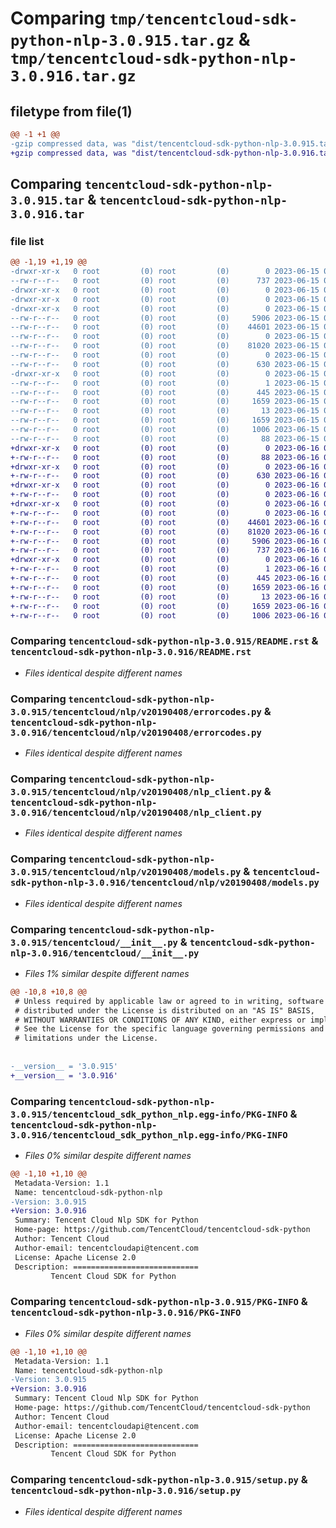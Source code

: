 # Comparing `tmp/tencentcloud-sdk-python-nlp-3.0.915.tar.gz` & `tmp/tencentcloud-sdk-python-nlp-3.0.916.tar.gz`

## filetype from file(1)

```diff
@@ -1 +1 @@
-gzip compressed data, was "dist/tencentcloud-sdk-python-nlp-3.0.915.tar", last modified: Thu Jun 15 00:30:13 2023, max compression
+gzip compressed data, was "dist/tencentcloud-sdk-python-nlp-3.0.916.tar", last modified: Fri Jun 16 00:38:20 2023, max compression
```

## Comparing `tencentcloud-sdk-python-nlp-3.0.915.tar` & `tencentcloud-sdk-python-nlp-3.0.916.tar`

### file list

```diff
@@ -1,19 +1,19 @@
-drwxr-xr-x   0 root         (0) root         (0)        0 2023-06-15 00:30:13.000000 tencentcloud-sdk-python-nlp-3.0.915/
--rw-r--r--   0 root         (0) root         (0)      737 2023-06-15 00:30:13.000000 tencentcloud-sdk-python-nlp-3.0.915/README.rst
-drwxr-xr-x   0 root         (0) root         (0)        0 2023-06-15 00:30:13.000000 tencentcloud-sdk-python-nlp-3.0.915/tencentcloud/
-drwxr-xr-x   0 root         (0) root         (0)        0 2023-06-15 00:30:13.000000 tencentcloud-sdk-python-nlp-3.0.915/tencentcloud/nlp/
-drwxr-xr-x   0 root         (0) root         (0)        0 2023-06-15 00:30:13.000000 tencentcloud-sdk-python-nlp-3.0.915/tencentcloud/nlp/v20190408/
--rw-r--r--   0 root         (0) root         (0)     5906 2023-06-15 00:30:13.000000 tencentcloud-sdk-python-nlp-3.0.915/tencentcloud/nlp/v20190408/errorcodes.py
--rw-r--r--   0 root         (0) root         (0)    44601 2023-06-15 00:30:13.000000 tencentcloud-sdk-python-nlp-3.0.915/tencentcloud/nlp/v20190408/nlp_client.py
--rw-r--r--   0 root         (0) root         (0)        0 2023-06-15 00:30:13.000000 tencentcloud-sdk-python-nlp-3.0.915/tencentcloud/nlp/v20190408/__init__.py
--rw-r--r--   0 root         (0) root         (0)    81020 2023-06-15 00:30:13.000000 tencentcloud-sdk-python-nlp-3.0.915/tencentcloud/nlp/v20190408/models.py
--rw-r--r--   0 root         (0) root         (0)        0 2023-06-15 00:30:13.000000 tencentcloud-sdk-python-nlp-3.0.915/tencentcloud/nlp/__init__.py
--rw-r--r--   0 root         (0) root         (0)      630 2023-06-15 00:30:13.000000 tencentcloud-sdk-python-nlp-3.0.915/tencentcloud/__init__.py
-drwxr-xr-x   0 root         (0) root         (0)        0 2023-06-15 00:30:13.000000 tencentcloud-sdk-python-nlp-3.0.915/tencentcloud_sdk_python_nlp.egg-info/
--rw-r--r--   0 root         (0) root         (0)        1 2023-06-15 00:30:13.000000 tencentcloud-sdk-python-nlp-3.0.915/tencentcloud_sdk_python_nlp.egg-info/dependency_links.txt
--rw-r--r--   0 root         (0) root         (0)      445 2023-06-15 00:30:13.000000 tencentcloud-sdk-python-nlp-3.0.915/tencentcloud_sdk_python_nlp.egg-info/SOURCES.txt
--rw-r--r--   0 root         (0) root         (0)     1659 2023-06-15 00:30:13.000000 tencentcloud-sdk-python-nlp-3.0.915/tencentcloud_sdk_python_nlp.egg-info/PKG-INFO
--rw-r--r--   0 root         (0) root         (0)       13 2023-06-15 00:30:13.000000 tencentcloud-sdk-python-nlp-3.0.915/tencentcloud_sdk_python_nlp.egg-info/top_level.txt
--rw-r--r--   0 root         (0) root         (0)     1659 2023-06-15 00:30:13.000000 tencentcloud-sdk-python-nlp-3.0.915/PKG-INFO
--rw-r--r--   0 root         (0) root         (0)     1006 2023-06-15 00:30:13.000000 tencentcloud-sdk-python-nlp-3.0.915/setup.py
--rw-r--r--   0 root         (0) root         (0)       88 2023-06-15 00:30:13.000000 tencentcloud-sdk-python-nlp-3.0.915/setup.cfg
+drwxr-xr-x   0 root         (0) root         (0)        0 2023-06-16 00:38:20.000000 tencentcloud-sdk-python-nlp-3.0.916/
+-rw-r--r--   0 root         (0) root         (0)       88 2023-06-16 00:38:20.000000 tencentcloud-sdk-python-nlp-3.0.916/setup.cfg
+drwxr-xr-x   0 root         (0) root         (0)        0 2023-06-16 00:38:20.000000 tencentcloud-sdk-python-nlp-3.0.916/tencentcloud/
+-rw-r--r--   0 root         (0) root         (0)      630 2023-06-16 00:38:20.000000 tencentcloud-sdk-python-nlp-3.0.916/tencentcloud/__init__.py
+drwxr-xr-x   0 root         (0) root         (0)        0 2023-06-16 00:38:20.000000 tencentcloud-sdk-python-nlp-3.0.916/tencentcloud/nlp/
+-rw-r--r--   0 root         (0) root         (0)        0 2023-06-16 00:38:20.000000 tencentcloud-sdk-python-nlp-3.0.916/tencentcloud/nlp/__init__.py
+drwxr-xr-x   0 root         (0) root         (0)        0 2023-06-16 00:38:20.000000 tencentcloud-sdk-python-nlp-3.0.916/tencentcloud/nlp/v20190408/
+-rw-r--r--   0 root         (0) root         (0)        0 2023-06-16 00:38:20.000000 tencentcloud-sdk-python-nlp-3.0.916/tencentcloud/nlp/v20190408/__init__.py
+-rw-r--r--   0 root         (0) root         (0)    44601 2023-06-16 00:38:20.000000 tencentcloud-sdk-python-nlp-3.0.916/tencentcloud/nlp/v20190408/nlp_client.py
+-rw-r--r--   0 root         (0) root         (0)    81020 2023-06-16 00:38:20.000000 tencentcloud-sdk-python-nlp-3.0.916/tencentcloud/nlp/v20190408/models.py
+-rw-r--r--   0 root         (0) root         (0)     5906 2023-06-16 00:38:20.000000 tencentcloud-sdk-python-nlp-3.0.916/tencentcloud/nlp/v20190408/errorcodes.py
+-rw-r--r--   0 root         (0) root         (0)      737 2023-06-16 00:38:20.000000 tencentcloud-sdk-python-nlp-3.0.916/README.rst
+drwxr-xr-x   0 root         (0) root         (0)        0 2023-06-16 00:38:20.000000 tencentcloud-sdk-python-nlp-3.0.916/tencentcloud_sdk_python_nlp.egg-info/
+-rw-r--r--   0 root         (0) root         (0)        1 2023-06-16 00:38:20.000000 tencentcloud-sdk-python-nlp-3.0.916/tencentcloud_sdk_python_nlp.egg-info/dependency_links.txt
+-rw-r--r--   0 root         (0) root         (0)      445 2023-06-16 00:38:20.000000 tencentcloud-sdk-python-nlp-3.0.916/tencentcloud_sdk_python_nlp.egg-info/SOURCES.txt
+-rw-r--r--   0 root         (0) root         (0)     1659 2023-06-16 00:38:20.000000 tencentcloud-sdk-python-nlp-3.0.916/tencentcloud_sdk_python_nlp.egg-info/PKG-INFO
+-rw-r--r--   0 root         (0) root         (0)       13 2023-06-16 00:38:20.000000 tencentcloud-sdk-python-nlp-3.0.916/tencentcloud_sdk_python_nlp.egg-info/top_level.txt
+-rw-r--r--   0 root         (0) root         (0)     1659 2023-06-16 00:38:20.000000 tencentcloud-sdk-python-nlp-3.0.916/PKG-INFO
+-rw-r--r--   0 root         (0) root         (0)     1006 2023-06-16 00:38:20.000000 tencentcloud-sdk-python-nlp-3.0.916/setup.py
```

### Comparing `tencentcloud-sdk-python-nlp-3.0.915/README.rst` & `tencentcloud-sdk-python-nlp-3.0.916/README.rst`

 * *Files identical despite different names*

### Comparing `tencentcloud-sdk-python-nlp-3.0.915/tencentcloud/nlp/v20190408/errorcodes.py` & `tencentcloud-sdk-python-nlp-3.0.916/tencentcloud/nlp/v20190408/errorcodes.py`

 * *Files identical despite different names*

### Comparing `tencentcloud-sdk-python-nlp-3.0.915/tencentcloud/nlp/v20190408/nlp_client.py` & `tencentcloud-sdk-python-nlp-3.0.916/tencentcloud/nlp/v20190408/nlp_client.py`

 * *Files identical despite different names*

### Comparing `tencentcloud-sdk-python-nlp-3.0.915/tencentcloud/nlp/v20190408/models.py` & `tencentcloud-sdk-python-nlp-3.0.916/tencentcloud/nlp/v20190408/models.py`

 * *Files identical despite different names*

### Comparing `tencentcloud-sdk-python-nlp-3.0.915/tencentcloud/__init__.py` & `tencentcloud-sdk-python-nlp-3.0.916/tencentcloud/__init__.py`

 * *Files 1% similar despite different names*

```diff
@@ -10,8 +10,8 @@
 # Unless required by applicable law or agreed to in writing, software
 # distributed under the License is distributed on an "AS IS" BASIS,
 # WITHOUT WARRANTIES OR CONDITIONS OF ANY KIND, either express or implied.
 # See the License for the specific language governing permissions and
 # limitations under the License.
 
 
-__version__ = '3.0.915'
+__version__ = '3.0.916'
```

### Comparing `tencentcloud-sdk-python-nlp-3.0.915/tencentcloud_sdk_python_nlp.egg-info/PKG-INFO` & `tencentcloud-sdk-python-nlp-3.0.916/tencentcloud_sdk_python_nlp.egg-info/PKG-INFO`

 * *Files 0% similar despite different names*

```diff
@@ -1,10 +1,10 @@
 Metadata-Version: 1.1
 Name: tencentcloud-sdk-python-nlp
-Version: 3.0.915
+Version: 3.0.916
 Summary: Tencent Cloud Nlp SDK for Python
 Home-page: https://github.com/TencentCloud/tencentcloud-sdk-python
 Author: Tencent Cloud
 Author-email: tencentcloudapi@tencent.com
 License: Apache License 2.0
 Description: ============================
         Tencent Cloud SDK for Python
```

### Comparing `tencentcloud-sdk-python-nlp-3.0.915/PKG-INFO` & `tencentcloud-sdk-python-nlp-3.0.916/PKG-INFO`

 * *Files 0% similar despite different names*

```diff
@@ -1,10 +1,10 @@
 Metadata-Version: 1.1
 Name: tencentcloud-sdk-python-nlp
-Version: 3.0.915
+Version: 3.0.916
 Summary: Tencent Cloud Nlp SDK for Python
 Home-page: https://github.com/TencentCloud/tencentcloud-sdk-python
 Author: Tencent Cloud
 Author-email: tencentcloudapi@tencent.com
 License: Apache License 2.0
 Description: ============================
         Tencent Cloud SDK for Python
```

### Comparing `tencentcloud-sdk-python-nlp-3.0.915/setup.py` & `tencentcloud-sdk-python-nlp-3.0.916/setup.py`

 * *Files identical despite different names*

